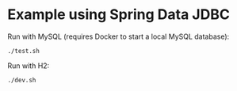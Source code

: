 # Example using Spring Data JDBC

Run with MySQL (requires Docker to start a local MySQL database):

```shell
./test.sh
```

Run with H2:

```shell
./dev.sh
```